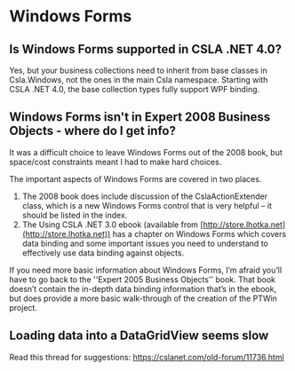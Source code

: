# Windows Forms

## Is Windows Forms supported in CSLA .NET 4.0?

Yes, but your business collections need to inherit from base classes in Csla.Windows, not the ones in the main Csla namespace. Starting with CSLA .NET 4.0, the base collection types fully support WPF binding.
<!---[See this page](WpfCollectionBinding) for more information.--->

## Windows Forms isn't in Expert 2008 Business Objects - where do I get info?

It was a difficult choice to leave Windows Forms out of the 2008 book, but space/cost constraints meant I had to make hard choices.

The important aspects of Windows Forms are covered in two places.

1. The 2008 book does include discussion of the CslaActionExtender class, which is a new Windows Forms control that is very helpful – it should be listed in the index.
2. The Using CSLA .NET 3.0 ebook (available from [http://store.lhotka.net](http://store.lhotka.net)) has a chapter on Windows Forms which covers data binding and some important issues you need to understand to effectively use data binding against objects.

If you need more basic information about Windows Forms, I’m afraid you’ll have to go back to the ''Expert 2005 Business Objects'' book. That book doesn’t contain the in-depth data binding information that’s in the ebook, but does provide a more basic walk-through of the creation of the PTWin project.

## Loading data into a DataGridView seems slow

Read this thread for suggestions: https://cslanet.com/old-forum/11736.html
